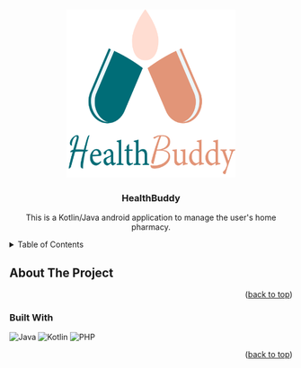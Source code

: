 
<a name="readme-top"></a>


<!-- LOGO -->
<br />
<div align="center">
  <a href="https://github.com/github_username/repo_name">
    <img src="Images/HealthBuddy.png" alt="Logo" width="300" height="300">
  </a>

<h3 align="center">HealthBuddy</h3>

  <p align="center">
    This is  a  Kotlin/Java android application to manage the user's home pharmacy.
  </p>
</div>



<!-- TABLE OF CONTENTS -->
<details>
  <summary>Table of Contents</summary>
  <ol>
    <li>
      <a href="#about-the-project">About The Project</a>
      <ul>
        <li><a href="#built-with">Built With</a></li>
      </ul>
    </li>
    <li>
      <a href="#getting-started">Getting Started</a>
      <ul>
        <li><a href="#prerequisites">Prerequisites</a></li>
        <li><a href="#installation">Installation</a></li>
      </ul>
    </li>
    <li><a href="#contact">Contact</a></li>
  </ol>
</details>



<!-- ABOUT THE PROJECT -->
## About The Project




<p align="right">(<a href="#readme-top">back to top</a>)</p>



### Built With

<img src="https://edent.github.io/SuperTinyIcons/images/svg/java.svg" width="125" title="Java" /> <img src="https://edent.github.io/SuperTinyIcons/images/svg/kotlin.svg" width="125" title="Kotlin" /> <img src="https://edent.github.io/SuperTinyIcons/images/svg/php.svg" width="125" title="PHP" />

<p align="right">(<a href="#readme-top">back to top</a>)</p>

